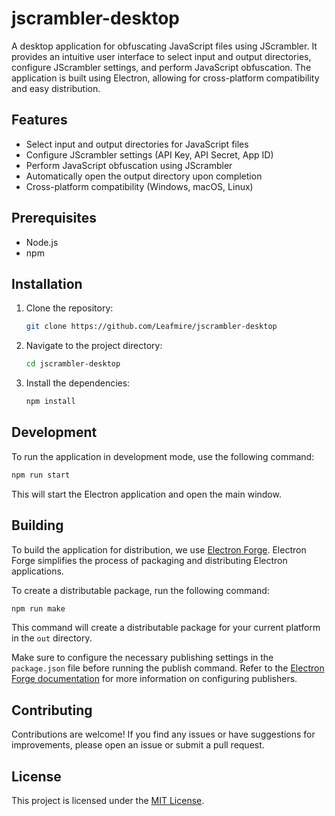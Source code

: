 # jscrambler-desktop

A desktop application for obfuscating JavaScript files using JScrambler. It provides an intuitive user interface to select input and output directories, configure JScrambler settings, and perform JavaScript obfuscation. The application is built using Electron, allowing for cross-platform compatibility and easy distribution.

## Features

- Select input and output directories for JavaScript files
- Configure JScrambler settings (API Key, API Secret, App ID)
- Perform JavaScript obfuscation using JScrambler
- Automatically open the output directory upon completion
- Cross-platform compatibility (Windows, macOS, Linux)

## Prerequisites

- Node.js
- npm

## Installation

1. Clone the repository:

   ```bash
   git clone https://github.com/Leafmire/jscrambler-desktop
   ```

2. Navigate to the project directory:

   ```bash
   cd jscrambler-desktop
   ```

3. Install the dependencies:

   ```bash
   npm install
   ```

## Development

To run the application in development mode, use the following command:

```bash
npm run start
```

This will start the Electron application and open the main window.

## Building

To build the application for distribution, we use [Electron Forge](https://www.electronforge.io/). Electron Forge simplifies the process of packaging and distributing Electron applications.

To create a distributable package, run the following command:

```bash
npm run make
```

This command will create a distributable package for your current platform in the `out` directory.

Make sure to configure the necessary publishing settings in the `package.json` file before running the publish command. Refer to the [Electron Forge documentation](https://www.electronforge.io/config/publishers) for more information on configuring publishers.

## Contributing

Contributions are welcome! If you find any issues or have suggestions for improvements, please open an issue or submit a pull request.

## License

This project is licensed under the [MIT License](LICENSE).
